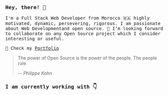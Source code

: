 <head>
<link rel="stylesheet" href="font-mfizz-2.4.1/font-mfizz.css">
</head>

### <samp>Hey, there! 👋 </samp>

<samp>I'm a Full Stack Web Developer from Morocco 🇲🇦 highly motivated, dynamic, persevering, rigorous. I am passionate about Web Developmentand open source. 🤗 I’m looking forward to collaborate on any Open Source project which I consider interesting or useful.</samp>

<samp> 📒 Check my [Portfolio](http://bouaik.github.io/Portfolio) </samp>

> The power of Open Source is the power of the people. The people rule.
>
> -- <cite>Philippe Kahn</cite>

### <samp>I am currently working with 👇 </samp>

<div style='display: flex; align-items:center; flex-wrap: wrap'>
<a  href="https://www.ruby-lang.org/en/" taget="_blank"><i class="icon-ruby" style="color: #820C02; font-size: 85px; margin-left: 20px;"></i></a>
<a href="https://rubyonrails.org/" taget="_blank"><i class="icon-ruby-on-rails-alt" style="color: red; font-size: 80px; margin-left: 20px;"></i></a>
<a href="https://www.javascript.com/" taget="_blank"><i class="icon-javascript-alt" style="color:  rgb(247, 203, 9); font-size: 90px; margin-left: 20px;"></i></a>
<a href="https://reactjs.org/" taget="_blank"><i class="icon-reactjs" style="color: #33ECFF; font-size: 80px; margin-left: 10px;"></i></a>
<a href="https://sass-lang.com/" taget="_blank"><i class="icon-sass" style="color: rgb(247, 0, 255); font-size: 80px; margin-left: 30px;"></i></a>
<a href="https://nodejs.org/" taget="_blank"><i class="icon-nodejs" style="color: #68A063; font-size: 80px; margin-left: 20px;"></i></a>
<a href="https://www.heroku.com/" taget="_blank"><i class="icon-heroku" style="color: #0059ff; font-size: 80px;"></i></a>
<a href="https://www.postgresql.org/" taget="_blank"><i class="icon-postgres" style="color: #0077ff; font-size: 80px; margin-left: 20px;"></i></a>
</div>
